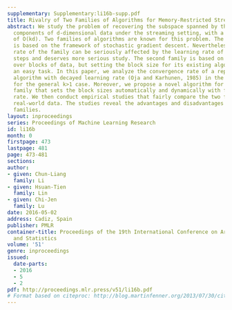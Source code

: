 ```yaml
---
supplementary: Supplementary:li16b-supp.pdf
title: Rivalry of Two Families of Algorithms for Memory-Restricted Streaming PCA
abstract: We study the problem of recovering the subspace spanned by the first k principal
  components of d-dimensional data under the streaming setting, with a memory bound
  of O(kd). Two families of algorithms are known for this problem. The first family
  is based on the framework of stochastic gradient descent. Nevertheless, the convergence
  rate of the family can be seriously affected by the learning rate of the descent
  steps and deserves more serious study. The second family is based on the power method
  over blocks of data, but setting the block size for its existing algorithms is not
  an easy task. In this paper, we analyze the convergence rate of a representative
  algorithm with decayed learning rate (Oja and Karhunen, 1985) in the first family
  for the general k>1 case. Moreover, we propose a novel algorithm for the second
  family that sets the block sizes automatically and dynamically with faster convergence
  rate. We then conduct empirical studies that fairly compare the two families on
  real-world data. The studies reveal the advantages and disadvantages of these two
  families.
layout: inproceedings
series: Proceedings of Machine Learning Research
id: li16b
month: 0
firstpage: 473
lastpage: 481
page: 473-481
sections: 
author:
- given: Chun-Liang
  family: Li
- given: Hsuan-Tien
  family: Lin
- given: Chi-Jen
  family: Lu
date: 2016-05-02
address: Cadiz, Spain
publisher: PMLR
container-title: Proceedings of the 19th International Conference on Artificial Intelligence
  and Statistics
volume: '51'
genre: inproceedings
issued:
  date-parts:
  - 2016
  - 5
  - 2
pdf: http://proceedings.mlr.press/v51/li16b.pdf
# Format based on citeproc: http://blog.martinfenner.org/2013/07/30/citeproc-yaml-for-bibliographies/
---
```

